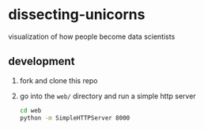 # dissecting-unicorns
visualization of how people become data scientists


## development

1. fork and clone this repo

1. go into the `web/` directory and run a simple http server
    ```sh
    cd web
    python -m SimpleHTTPServer 8000
    ```
